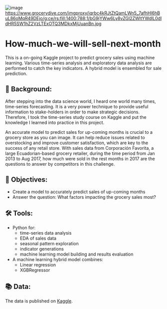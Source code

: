 ![image](https://github.com/wangtuguahhh/How-much-we-will-sell-next-month/assets/130683390/49f53021-5998-4234-96ff-ab24bf550724)
https://www.grocerydive.com/imgproxy/iqrbc4kRJtZtQamLWn5_7afhHl6hBuL86oMqR49DEjo/g:ce/rs:fill:1400:788:1/bG9jYWw6Ly8vZGl2ZWltYWdlL0dldHR5SW1hZ2VzLTExOTQ3MDkxMjUuanBn.jpg
# How-much-we-will-sell-next-month
This is a on-going Kaggle project to predict grocery sales using machine learning. Various time-series analysis and exploratory data analysis are performed to catch the key indicators. A hybrid model is ensembled for sale prediction.  
## 🛒 Background:
After stepping into the data science world, I heard one world many times, time-series forecasting. It is a very power technique to provide useful information to stake-holders in order to make strategic decisions. Therefore, I took the time-series study course on Kaggle and put the knowledge I learned into practice in this project.

An accurate model to predict sales for up-coming months is crucial to a grocery store as you can image. It can help reduce issues related to overstocking and improve customer satisfaction, which are key to the success of any retail store. With sales data from Corporación Favorita, a large Ecuadorian-based grocery retailer, during the time period from Jan 2013 to Aug 2017, how much were sold in the rest months in 2017 are the questions to answer by competitors in this challenge.      
## 🎯 Objectives:
* Create a model to accurately predict sales of up-coming months
* Answer the question: What factors impacting the grocery sales most? 
## 🛠 Tools:
* Python for:
  - time-series data analysis
  - EDA of sales data
  - seasonal pattern exploration
  - indicator generations
  - machine learning model building and results evaluation
* A machine learning hybrid model combines:
  - Linear regression
  - XGBRegressor
## 📚 Data:
The data is published on [Kaggle](https://www.kaggle.com/competitions/store-sales-time-series-forecasting/data).
